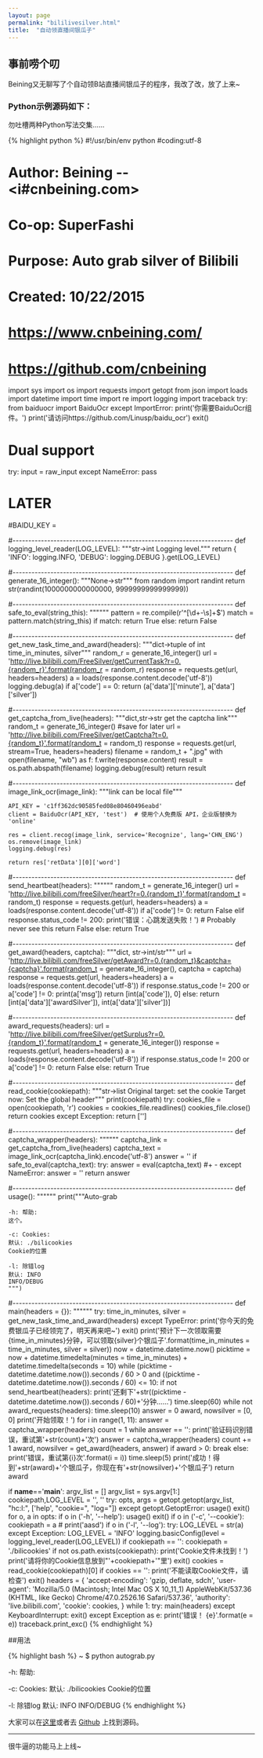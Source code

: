 ```yaml
---
layout: page
permalink: "bililivesilver.html"
title:  "自动领直播间银瓜子"
---
```


## 事前唠个叨

Beining又无聊写了个自动领B站直播间银瓜子的程序，我改了改，放了上来~

### Python示例源码如下：
勿吐槽两种Python写法交集……

{% highlight python %}
#!/usr/bin/env python
#coding:utf-8
# Author:  Beining --<i#cnbeining.com>
# Co-op: SuperFashi
# Purpose: Auto grab silver of Bilibili
# Created: 10/22/2015
# https://www.cnbeining.com/
# https://github.com/cnbeining

import sys
import os
import requests
import getopt
from json import loads
import datetime
import time
import re
import logging
import traceback
try:
    from baiduocr import BaiduOcr
except ImportError:
    print('你需要BaiduOcr组件。')
    print('请访问https://github.com/Linusp/baidu_ocr')
    exit()


# Dual support
try:
    input = raw_input
except NameError:
    pass

# LATER
#BAIDU_KEY =

#----------------------------------------------------------------------
def logging_level_reader(LOG_LEVEL):
    """str->int
    Logging level."""
    return {
        'INFO': logging.INFO,
        'DEBUG': logging.DEBUG
    }.get(LOG_LEVEL)

#----------------------------------------------------------------------
def generate_16_integer():
    """None->str"""
    from random import randint
    return str(randint(1000000000000000, 9999999999999999))

#----------------------------------------------------------------------
def safe_to_eval(string_this):
    """"""
    pattern = re.compile(r'^[\d\+\-\s]+$')
    match = pattern.match(string_this)
    if match:
        return True
    else:
        return False

#----------------------------------------------------------------------
def get_new_task_time_and_award(headers):
    """dict->tuple of int
    time_in_minutes, silver"""
    random_r = generate_16_integer()
    url = 'http://live.bilibili.com/FreeSilver/getCurrentTask?r=0.{random_r}'.format(random_r = random_r)
    response = requests.get(url, headers=headers)
    a = loads(response.content.decode('utf-8'))
    logging.debug(a)
    if a['code'] == 0:
        return (a['data']['minute'], a['data']['silver'])

#----------------------------------------------------------------------
def get_captcha_from_live(headers):
    """dict,str->str
    get the captcha link"""
    random_t = generate_16_integer()  #save for later
    url = 'http://live.bilibili.com/FreeSilver/getCaptcha?t=0.{random_t}'.format(random_t = random_t)
    response = requests.get(url, stream=True, headers=headers)
    filename = random_t + ".jpg"
    with open(filename, "wb") as f:
        f.write(response.content)
    result = os.path.abspath(filename)
    logging.debug(result)
    return result

#----------------------------------------------------------------------
def image_link_ocr(image_link):
    """link can be local file"""

    API_KEY = 'c1ff362dc90585fed08e80460496eabd'
    client = BaiduOcr(API_KEY, 'test')  # 使用个人免费版 API，企业版替换为 'online'

    res = client.recog(image_link, service='Recognize', lang='CHN_ENG')
    os.remove(image_link)
    logging.debug(res)

    return res['retData'][0]['word']

#----------------------------------------------------------------------
def send_heartbeat(headers):
    """"""
    random_t = generate_16_integer()
    url = 'http://live.bilibili.com/freeSilver/heart?r=0.{random_t}'.format(random_t = random_t)
    response = requests.get(url, headers=headers)
    a = loads(response.content.decode('utf-8'))
    if a['code'] != 0:
        return False
    elif response.status_code != 200:
        print('错误：心跳发送失败！') # Probably never see this
        return False
    else:
        return True

#----------------------------------------------------------------------
def get_award(headers, captcha):
    """dict, str->int/str"""
    url = 'http://live.bilibili.com/freeSilver/getAward?r=0.{random_t}&captcha={captcha}'.format(random_t = generate_16_integer(), captcha = captcha)
    response = requests.get(url, headers=headers)
    a = loads(response.content.decode('utf-8'))
    if response.status_code != 200 or a['code'] != 0:
        print(a['msg'])
        return [int(a['code']), 0]
    else:
        return [int(a['data']['awardSilver']), int(a['data']['silver'])]

#----------------------------------------------------------------------
def award_requests(headers):
    url = 'http://live.bilibili.com/freeSilver/getSurplus?r=0.{random_t}'.format(random_t = generate_16_integer())
    response = requests.get(url, headers=headers)
    a = loads(response.content.decode('utf-8'))
    if response.status_code != 200 or a['code'] != 0:
        return False
    else:
        return True

#----------------------------------------------------------------------
def read_cookie(cookiepath):
    """str->list
    Original target: set the cookie
    Target now: Set the global header"""
    print(cookiepath)
    try:
        cookies_file = open(cookiepath, 'r')
        cookies = cookies_file.readlines()
        cookies_file.close()
        return cookies
    except Exception:
        return ['']

#----------------------------------------------------------------------
def captcha_wrapper(headers):
    """"""
    captcha_link = get_captcha_from_live(headers)
    captcha_text = image_link_ocr(captcha_link).encode('utf-8')
    answer = ''
    if safe_to_eval(captcha_text):
        try:
            answer = eval(captcha_text)  #+ -
        except NameError:
            answer = ''
    return answer

#----------------------------------------------------------------------
def usage():
    """"""
    print("""Auto-grab

    -h: 帮助:
    这个。

    -c: Cookies:
    默认: ./bilicookies
    Cookie的位置
    
    -l: 除错log
    默认: INFO
    INFO/DEBUG
    """)

#----------------------------------------------------------------------
def main(headers = {}):
    """"""
    try:
        time_in_minutes, silver = get_new_task_time_and_award(headers)
    except TypeError:
        print('你今天的免费银瓜子已经领完了，明天再来吧~')
        exit()
    print('预计下一次领取需要{time_in_minutes}分钟，可以领取{silver}个银瓜子'.format(time_in_minutes = time_in_minutes, silver = silver))
    now = datetime.datetime.now()
    picktime = now + datetime.timedelta(minutes = time_in_minutes) + datetime.timedelta(seconds = 10)
    while (picktime - datetime.datetime.now()).seconds / 60 > 0 and ((picktime - datetime.datetime.now()).seconds / 60) <= 10:
        if not send_heartbeat(headers):
            print('还剩下'+str((picktime - datetime.datetime.now()).seconds / 60)+'分钟……')
            time.sleep(60)
    while not award_requests(headers):
        time.sleep(10)
    answer = 0
    award, nowsilver = [0, 0]
    print('开始领取！')
    for i in range(1, 11):
        answer = captcha_wrapper(headers)
        count = 1
        while answer == '':
            print('验证码识别错误，重试第'+str(count)+'次')
            answer = captcha_wrapper(headers)
            count += 1
        award, nowsilver = get_award(headers, answer)
        if award > 0:
            break
        else:
            print('错误，重试第{i}次'.format(i = i))
            time.sleep(5)
    print('成功！得到'+str(award)+'个银瓜子，你现在有'+str(nowsilver)+'个银瓜子')
    return award

if __name__=='__main__':
    argv_list = []
    argv_list = sys.argv[1:]
    cookiepath,LOG_LEVEL = '', ''
    try:
        opts, args = getopt.getopt(argv_list, "hc:l:",
                                   ['help', "cookie=", "log="])
    except getopt.GetoptError:
        usage()
        exit()
    for o, a in opts:
        if o in ('-h', '--help'):
            usage()
            exit()
        if o in ('-c', '--cookie'):
            cookiepath = a
            # print('aasd')
        if o in ('-l', '--log'):
            try:
                LOG_LEVEL = str(a)
            except Exception:
                LOG_LEVEL = 'INFO'
    logging.basicConfig(level = logging_level_reader(LOG_LEVEL))
    if cookiepath == '':
        cookiepath = './bilicookies'
    if not os.path.exists(cookiepath):
        print('Cookie文件未找到！')
        print('请将你的Cookie信息放到\"'+cookiepath+'\"里')
        exit()
    cookies = read_cookie(cookiepath)[0]
    if cookies == '':
        print('不能读取Cookie文件，请检查')
        exit()
    headers = {
        'accept-encoding': 'gzip, deflate, sdch',
        'user-agent': 'Mozilla/5.0 (Macintosh; Intel Mac OS X 10_11_1) AppleWebKit/537.36 (KHTML, like Gecko) Chrome/47.0.2526.16 Safari/537.36',
        'authority': 'live.bilibili.com',
        'cookie': cookies,
    }
    while 1:
        try:
            main(headers)
        except KeyboardInterrupt:
            exit()
        except Exception as e:
            print('错误！ {e}'.format(e = e))
            traceback.print_exc()
{% endhighlight %}

##用法

{% highlight bash %}
~ $ python autograb.py

-h: 帮助:

-c: Cookies:
默认: ./bilicookies
Cookie的位置
    
-l: 除错log
默认: INFO
INFO/DEBUG
{% endhighlight %}

大家可以在[这里](/script/autograb.py)或者去 [Github](https://github.com/fuckbilibili/Bilibili-Silver-Grab) 上找到源码。

***

很牛逼的功能马上上线~
